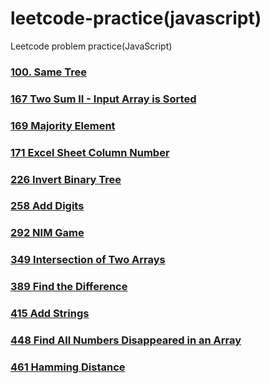 # leetcode-practice(javascript)

Leetcode problem practice(JavaScript)

### <a href="https://github.com/heegupark/leetcode-practice/blob/main/100-same-tree.js">100. Same Tree</a>

### <a href="https://github.com/heegupark/leetcode-practice/blob/main/167-two-sum-II-input-array-is-sorted.js">167 Two Sum II - Input Array is Sorted</a>

### <a href="https://github.com/heegupark/leetcode-practice/blob/main/169-majority-element.js">169 Majority Element</a>

### <a href="https://github.com/heegupark/leetcode-practice/blob/main/171-excel-sheet-column-number.js">171 Excel Sheet Column Number</a>

### <a href="https://github.com/heegupark/leetcode-practice/blob/main/226-invert-binary-tree.js">226 Invert Binary Tree</a>

### <a href="https://github.com/heegupark/leetcode-practice/blob/main/258-add-digits.js">258 Add Digits</a>

### <a href="https://github.com/heegupark/leetcode-practice/blob/main/292-nim-game.js">292 NIM Game</a>

### <a href="https://github.com/heegupark/leetcode-practice/blob/main/349-intersection-of-two-arrays.js">349 Intersection of Two Arrays</a>

### <a href="https://github.com/heegupark/leetcode-practice/blob/main/389-find-the-difference.js">389 Find the Difference</a>

### <a href="https://github.com/heegupark/leetcode-practice/blob/main/415-add-strings.js">415 Add Strings</a>

### <a href="https://github.com/heegupark/leetcode-practice/blob/main/448-find-all-numbers-disappeared-in-an-array.js">448 Find All Numbers Disappeared in an Array</a>

### <a href="https://github.com/heegupark/leetcode-practice/blob/main/461-hamming-distance.js">461 Hamming Distance</a>
